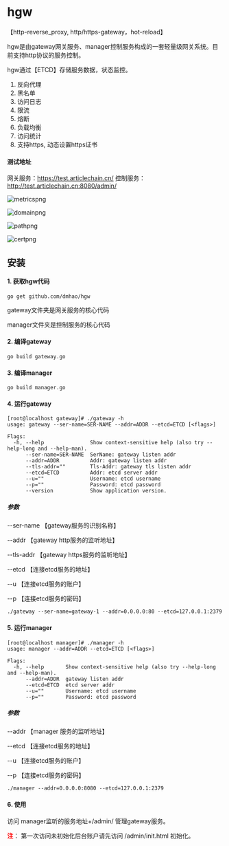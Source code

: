 # hgw
【http-reverse_proxy, http/https-gateway，hot-reload】

hgw是由gateway网关服务、manager控制服务构成的一套轻量级网关系统。目前支持http协议的服务控制。

hgw通过【ETCD】存储服务数据，状态监控。
1. 反向代理
2. 黑名单
3. 访问日志
4. 限流
5. 熔断
6. 负载均衡
7. 访问统计
8. 支持https, 动态设置https证书

#### 测试地址
网关服务：https://test.articlechain.cn/
控制服务：http://test.articlechain.cn:8080/admin/

![metricspng](https://img.hacpai.com/pipe/450370050/450370050/450370050/006cb39d23e94ec28949434f3b2f7817.png)

![domainpng](https://img.hacpai.com/pipe/450370050/450370050/450370050/8df958d3ece3464abd66dc1f898bc284.png)

![pathpng](https://img.hacpai.com/pipe/450370050/450370050/450370050/822c490e98214b88bc23e0daa20c7b41.png)

![certpng](https://img.hacpai.com/pipe/450370050/450370050/450370050/8ec2b0ec642c4307a8040e562998c0b0.png)

## 安装
#### 1. 获取hgw代码
```
go get github.com/dmhao/hgw
```

gateway文件夹是网关服务的核心代码

manager文件夹是控制服务的核心代码


#### 2. 编译gateway
```
go build gateway.go
```

#### 3. 编译manager
```
go build manager.go
```

#### 4. 运行gateway
```
[root@localhost gateway]# ./gateway -h
usage: gateway --ser-name=SER-NAME --addr=ADDR --etcd=ETCD [<flags>]

Flags:
  -h, --help               Show context-sensitive help (also try --help-long and --help-man).
      --ser-name=SER-NAME  SerName: gateway listen addr
      --addr=ADDR          Addr: gateway listen addr
      --tls-addr=""        Tls-Addr: gateway tls listen addr
      --etcd=ETCD          Addr: etcd server addr
      --u=""               Username: etcd username
      --p=""               Password: etcd password
      --version            Show application version.
```

##### 参数
--ser-name 【gateway服务的识别名称】

--addr 【gateway http服务的监听地址】

--tls-addr 【gateway https服务的监听地址】

--etcd 【连接etcd服务的地址】

--u 【连接etcd服务的账户】

--p 【连接etcd服务的密码】

```
./gateway --ser-name=gateway-1 --addr=0.0.0.0:80 --etcd=127.0.0.1:2379
```

#### 5. 运行manager
```
[root@localhost manager]# ./manager -h
usage: manager --addr=ADDR --etcd=ETCD [<flags>]

Flags:
  -h, --help       Show context-sensitive help (also try --help-long and --help-man).
      --addr=ADDR  gateway listen addr
      --etcd=ETCD  etcd server addr
      --u=""       Username: etcd username
      --p=""       Password: etcd password
```
##### 参数
--addr 【manager 服务的监听地址】

--etcd 【连接etcd服务的地址】

--u 【连接etcd服务的账户】

--p 【连接etcd服务的密码】

```
./manager --addr=0.0.0.0:8080 --etcd=127.0.0.1:2379
```

#### 6. 使用
访问 manager监听的服务地址+/admin/ 管理gateway服务。

<font color="red">**注**</font>： 第一次访问未初始化后台账户请先访问 /admin/init.html 初始化。